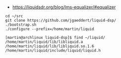 - https://liquidsdr.org/blog/lms-equalizer/#equalizer

```
cd ~/src
git clone https://github.com/jgaeddert/liquid-dsp/
./bootstrap.sh
./configure --prefix=/home/martin/liquid

[martin@archlinux liquid-dsp]$ find ~/liquid/
/home/martin/liquid/lib/libliquid.a
/home/martin/liquid/lib/libliquid.so.1.6
/home/martin/liquid/include/liquid/liquid.h

```
